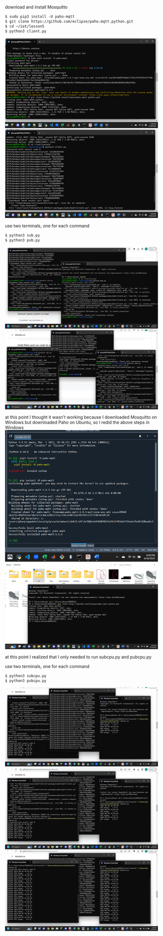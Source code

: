 download and install Mosquitto

```
$ sudo pip3 install -U paho-mqtt
$ git clone https://github.com/eclipse/paho.mqtt.python.git
$ cd ~/iot/lesson5
$ python3 client.py
```
![l5s01.png](images/l5s01.png)
![l5s02.png](images/l5s02.png)

use two terminals, one for each command
```
$ python3 sub.py
$ python3 pub.py
```
![l5s03.png](images/l5s03.png)
![l5s04.png](images/l5s04.png)

at this point I thought it wasn't working because I downloaded Mosquitto on Windows but downloaded Paho on Ubuntu, so I redid the above steps in Windows
![l5s05.png](images/l5s05.png)
![l5s06.png](images/l5s06.png)

at this point I realized that I only needed to run subcpu.py and pubcpu.py

use two terminals, one for each command
```
$ python3 subcpu.py
$ python3 pubcpu.py
```
![l5s07.png](images/l5s07.png)
![l5s08.png](images/l5s08.png)
![l5s09.png](images/l5s09.png)
